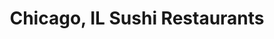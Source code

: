 ---
layout: city
title: Chicago, IL Sushi Restaurants
permalink: /illinois/chicago/
stateAbbr: IL
stateName: Illinois
cityName: Chicago
---
